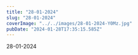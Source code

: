 ```yaml
---
title: "28-01-2024"
slug: "28-01-2024"
coverImage: "../../images/28-01-2024-Y0Mz.jpg"
pubDate: "2024-01-28T17:35:15.585Z"
---
```


28-01-2024
